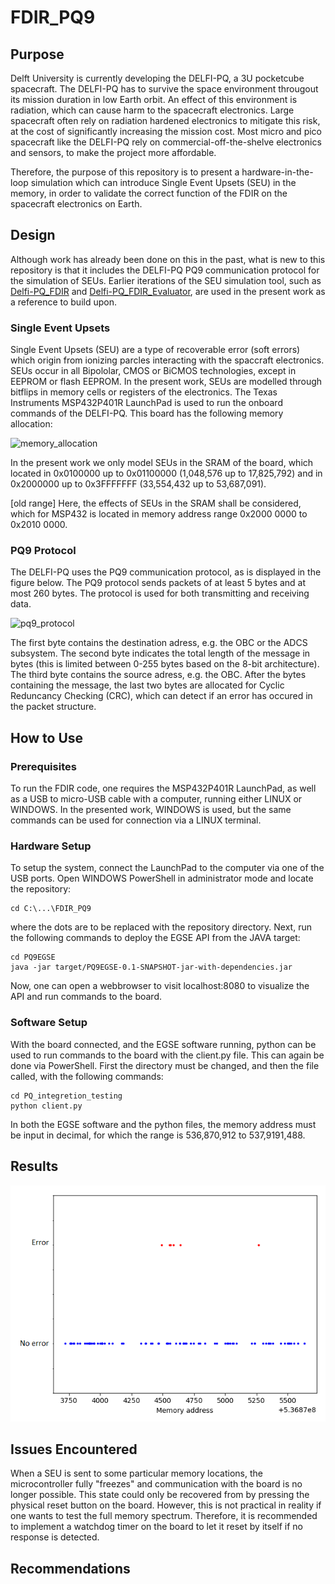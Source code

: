 # FDIR_PQ9

## Purpose
Delft University is currently developing the DELFI-PQ, a 3U pocketcube spacecraft. The DELFI-PQ has to survive the
space environment througout its mission duration in low Earth orbit. An effect of this environment is radiation, which
can cause harm to the spacecraft electronics. Large spacecraft often rely on radiation hardened electronics to 
mitigate this risk, at the cost of significantly increasing the mission cost. Most micro and pico spacecraft like the 
DELFI-PQ rely on commercial-off-the-shelve electronics and sensors, to make the project more affordable. 

Therefore, the purpose of this repository is to present a hardware-in-the-loop simulation which can introduce Single 
Event Upsets (SEU) in the memory, in order to validate the correct function of the FDIR on the spacecraft electronics
on Earth. 


## Design
Although work has already been done on this in the past, what is new to this repository is that it includes the DELFI-PQ
PQ9 communication protocol for the simulation of SEUs. Earlier iterations of the SEU simulation tool, such as 
[Delfi-PQ_FDIR](https://github.com/JochimM/Delfi-PQ_FDIR) and [Delfi-PQ_FDIR_Evaluator](https://github.com/FlyOHolic/Delfi-PQ_FDIR_Evaluator), 
are used in the present work as a reference to build upon. 


### Single Event Upsets
Single Event Upsets (SEU) are a type of recoverable error (soft errors) which origin from ionizing parcles interacting
with the spaccraft electronics. SEUs occur in all Bipololar, CMOS or BiCMOS technologies, except in EEPROM or flash 
EEPROM. In the present work, SEUs are modelled through bitflips in memory cells or registers of the electronics. 
The Texas Instruments MSP432P401R LaunchPad is used to run the onboard commands of the DELFI-PQ. This board has the 
following memory allocation:

![memory_allocation](https://github.com/fabiokerstens/FDIR_PQ9/tree/master/Figures_README/memory_allocation.jpg)

In the present work we only model SEUs in the SRAM of the board, which located in 0x0100000 up to 0x01100000 (1,048,576 
up to 17,825,792) and in 0x2000000 up to 0x3FFFFFFF (33,554,432 up to 53,687,091). 

[old range]
Here, the effects of SEUs in the SRAM shall be considered, which for MSP432 is located in memory address 
range 0x2000 0000 to 0x2010 0000. 


### PQ9 Protocol
The DELFI-PQ uses the PQ9 communication protocol, as is displayed in the figure below. The PQ9 protocol sends packets of at least 5 bytes and at most 260 bytes. The protocol is used for both transmitting and receiving data. 

![pq9_protocol](https://github.com/fabiokerstens/FDIR_PQ9/tree/master/Figures_README/pq9_protocol.JPG)

The first byte contains the destination adress, e.g. the OBC or the ADCS subsystem. The second byte indicates the total length of the message in bytes (this is limited between 0-255 bytes based on the 8-bit architecture). The third byte contains the source adress, e.g. the OBC. 
After the bytes containing the message, the last two bytes are allocated for Cyclic Reduncancy Checking (CRC), which can detect if an error has occured in the packet structure. 



## How to Use  

### Prerequisites
To run the FDIR code, one requires the MSP432P401R LaunchPad, as well as a USB to micro-USB cable with a computer, running either LINUX or WINDOWS.
In the presented work, WINDOWS is used, but the same commands can be used for connection via a LINUX terminal.

### Hardware Setup
To setup the system, connect the LaunchPad to the computer via one of the USB ports. Open WINDOWS PowerShell in administrator mode and locate the repository:

```
cd C:\...\FDIR_PQ9
```

where the dots are to be replaced with the repository directory. Next, run the following commands to deploy the EGSE API from the JAVA target:

```
cd PQ9EGSE
java -jar target/PQ9EGSE-0.1-SNAPSHOT-jar-with-dependencies.jar
```

Now, one can open a webbrowser to visit localhost:8080 to visualize the API and run commands to the board. 

### Software Setup
With the board connected, and the EGSE software running, python can be used to run commands to the board with the client.py file. This can again be done via PowerShell. First the directory must be changed, and then the file called, with the following commands:

```
cd PQ_integretion_testing
python client.py
```

In both the EGSE software and the python files, the memory address must be input in decimal, for which the range is 
536,870,912 to  537,9191,488.


## Results

<p align="center">
  <img src="https://github.com/fabiokerstens/FDIR_PQ9/blob/master/Figures_README/error_graph.png">
</p>

## Issues Encountered 
When a SEU is sent to some particular memory locations, the microcontroller fully "freezes" and communication with the
board is no longer possible. This state could only be recovered from by pressing the physical reset button on the board.
However, this is not practical in reality if one wants to test the full memory spectrum. Therefore, it is recommended
to implement a watchdog timer on the board to let it reset by itself if no response is detected. 


## Recommendations
